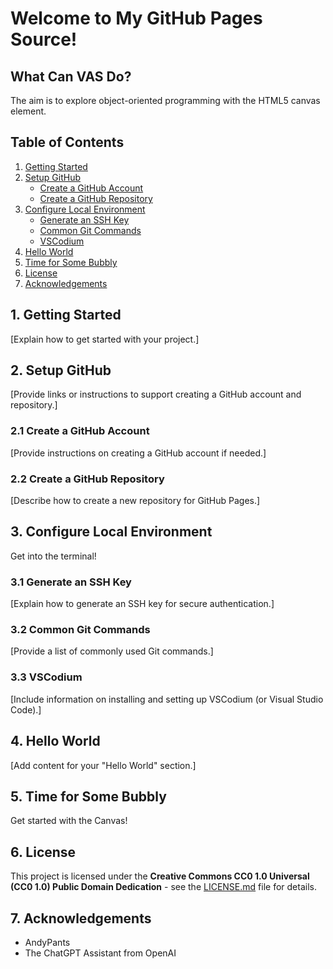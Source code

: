 # Welcome to My GitHub Pages Source!

## What Can VAS Do?

The aim is to explore object-oriented programming with the HTML5 canvas element.

## Table of Contents

1. [Getting Started](#1-getting-started)
2. [Setup GitHub](#2-setup-github)
   - [Create a GitHub Account](#21-create-a-github-account)
   - [Create a GitHub Repository](#22-create-a-github-repository)
3. [Configure Local Environment](#3-configure-local-environment)
   - [Generate an SSH Key](#31-generate-an-ssh-key)
   - [Common Git Commands](#32-common-git-commands)
   - [VSCodium](#33-VSCodium)
4. [Hello World](#4-hello-world)
5. [Time for Some Bubbly](#5-time-for-some-bubbly)
6. [License](#6-license)
7. [Acknowledgements](#7-acknowledgements)

## 1. Getting Started

[Explain how to get started with your project.]

## 2. Setup GitHub

[Provide links or instructions to support creating a GitHub account and repository.]

### 2.1 Create a GitHub Account

[Provide instructions on creating a GitHub account if needed.]

### 2.2 Create a GitHub Repository

[Describe how to create a new repository for GitHub Pages.]

## 3. Configure Local Environment

Get into the terminal!

### 3.1 Generate an SSH Key

[Explain how to generate an SSH key for secure authentication.]

### 3.2 Common Git Commands

[Provide a list of commonly used Git commands.]

### 3.3 VSCodium

[Include information on installing and setting up VSCodium (or Visual Studio Code).]

## 4. Hello World

[Add content for your "Hello World" section.]

## 5. Time for Some Bubbly

Get started with the Canvas!

## 6. License

This project is licensed under the **Creative Commons CC0 1.0 Universal (CC0 1.0) Public Domain Dedication** - see the [LICENSE.md](license.md) file for details.

## 7. Acknowledgements

- AndyPants
- The ChatGPT Assistant from OpenAI
